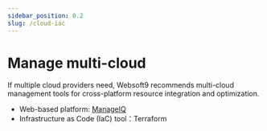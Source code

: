 ```yaml
---
sidebar_position: 0.2
slug: /cloud-iac
---
```


# Manage multi-cloud

If multiple cloud providers need, Websoft9 recommends multi-cloud management tools for cross-platform resource integration and optimization.  

- Web-based platform: [ManageIQ](./manageiq)
- Infrastructure as Code (IaC) tool：Terraform